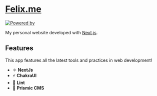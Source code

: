 <h1>
  <a href="https://https://felixstenian.github.io/site" target="_blank">
    Felix.me
  </a>
</h1>

<p align="left">
  <a href="https://nextjs.org/" target="_blank">
    <img
      src="https://img.shields.io/badge/powered%20by-nextjs-%23F45d22"
      alt="Powered by"
    />
  </a>
</p>

My personal website developed with [Next.js](https://nextjs.org/).

## Features

This app features all the latest tools and practices in web development!

- ⚛  **NextJs**
- ⚡  **ChakraUI**
- 💖 **Lint**
- 📝 **Prismic CMS**